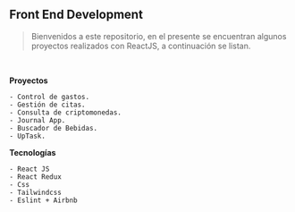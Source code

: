 ## Front End Development

> Bienvenidos a este repositorio, en el presente se encuentran algunos proyectos realizados con ReactJS, a continuación se listan.

<br>

**Proyectos**

```
- Control de gastos.
- Gestión de citas.
- Consulta de criptomonedas.
- Journal App.
- Buscador de Bebidas.
- UpTask.
```

**Tecnologías**

```
- React JS
- React Redux
- Css
- Tailwindcss
- Eslint + Airbnb
```
